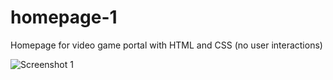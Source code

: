 # homepage-1
Homepage for video game portal with HTML and CSS (no user interactions)

![Screenshot 1](/images/screenshot-1.png)
